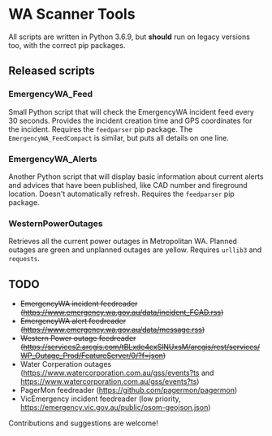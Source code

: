 # WA Scanner Tools  
All scripts are written in Python 3.6.9, but **should** run on legacy versions too, with the correct pip packages.  
  
## Released scripts  
### EmergencyWA_Feed  
Small Python script that will check the EmergencyWA incident feed every 30 seconds. Provides the incident creation time and GPS coordinates for the incident. Requires the `feedparser` pip package. The `EmergencyWA_FeedCompact` is similar, but puts all details on one line.  
### EmergencyWA_Alerts  
Another Python script that will display basic information about current alerts and advices that have been published, like CAD number and fireground location. Doesn't automatically refresh. Requires the `feedparser` pip package.  
### WesternPowerOutages
Retrieves all the current power outages in Metropolitan WA. Planned outages are green and unplanned outages are yellow. Requires `urllib3` and `requests`.

## TODO  
- ~~EmergencyWA incident feedreader (https://www.emergency.wa.gov.au/data/incident_FCAD.rss)~~  
- ~~EmergencyWA alert feedreader (https://www.emergency.wa.gov.au/data/message.rss)~~  
- ~~Western Power outage feedreader (https://services2.arcgis.com/tBLxde4cxSlNUxsM/arcgis/rest/services/WP_Outage_Prod/FeatureServer/0/?f=json)~~  
-  Water Corperation outages (https://www.watercorporation.com.au/gss/events?ts and https://www.watercorporation.com.au/gss/events?ts)  
- PagerMon feedreader (https://github.com/pagermon/pagermon)  
- VicEmergency incident feedreader (low priority, https://emergency.vic.gov.au/public/osom-geojson.json)  
  
Contributions and suggestions are welcome!

